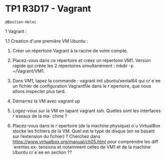# TP1 R3D17 - Vagrant

```
@Bastien-Helec
```

1 Vagrant :

1.1 Creation d'une première VM Ubuntu : 

1. Créer un répertoire Vagrant à la racine de votre compte.

2. Placez-vous dans ce répertoire et créez un répertoire VM1. Version rapide qui créée les 2 répertoires simultanément : mkdir -p ~/Vagrant/VM1.

3. Dans VM1, tapez la commande : vagrant init ubuntu/xenial64 qui cr´e´ee un fichier de configuration Vagrantfile dans le r´epertoire, que nous allons inspecter plus tard.

4. Démarrez la VM avec vagrant up
   
5. Logez-vous sur la VM en tapant vagrant ssh. Quelles sont les interfaces r´eseaux de la ma-
chine ?
1. Placez-vous dans le r´epertoire (de la machine physique) o`u VirtualBox stocke les fichiers
de la VM. Quel est le type de disque (en se basant sur l’extension du fichier) ? Cherchez
dans https://www.virtualbox.org/manual/ch05.html pour comprendre les diff´erentes ex-
tensions et notamment celles de VM1 et de la machine Ubuntu cr´e´ee en section ??
